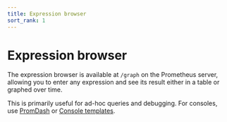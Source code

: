 ```yaml
---
title: Expression browser
sort_rank: 1
---
```


# Expression browser

The expression browser is available at `/graph` on the Prometheus server, allowing you to enter any expression and see its result either in a table or graphed over time.

This is primarily useful for ad-hoc queries and debugging. For consoles, use [PromDash](../promdash/) or [Console templates](../consoles/).
